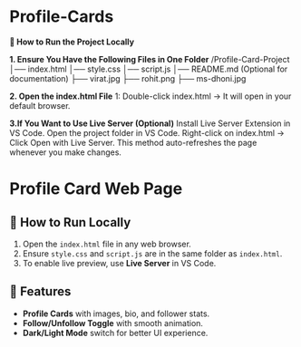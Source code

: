# Profile-Cards
**📌 How to Run the Project Locally**

**1. Ensure You Have the Following Files in One Folder**
/Profile-Card-Project
│── index.html
│── style.css
│── script.js
│── README.md  (Optional for documentation)
├── virat.jpg
├── rohit.png
├── ms-dhoni.jpg

**2. Open the index.html File**
1: Double-click index.html → It will open in your default browser.

**3.If You Want to Use Live Server (Optional)**
Install Live Server Extension in VS Code.
Open the project folder in VS Code.
Right-click on index.html → Click Open with Live Server.
This method auto-refreshes the page whenever you make changes.

# Profile Card Web Page

## 📌 How to Run Locally
1. Open the `index.html` file in any web browser.
2. Ensure `style.css` and `script.js` are in the same folder as `index.html`.
3. To enable live preview, use **Live Server** in VS Code.

## 📜 Features
- **Profile Cards** with images, bio, and follower stats.
- **Follow/Unfollow Toggle** with smooth animation.
- **Dark/Light Mode** switch for better UI experience.
